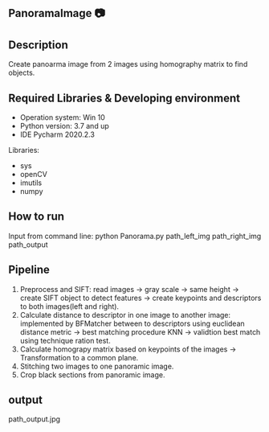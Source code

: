 ## PanoramaImage 📷

## Description

Create panoarma image from 2 images using homography matrix to find objects.

## Required Libraries & Developing environment
* Operation system: Win 10
* Python version: 3.7 and up
* IDE Pycharm 2020.2.3

Libraries:
* sys
* openCV
* imutils
* numpy

## How to run
Input from command line:
python Panorama.py path_left_img path_right_img path_output

## Pipeline
1. Preprocess and SIFT: read images -> gray scale -> same height -> create SIFT object to detect features -> create keypoints and descriptors to both images(left and right).
2. Calculate distance to descriptor in one image to another image: implemented by BFMatcher between to descriptors using euclidean distance metric -> best matching procedure  KNN -> validtion best match using technique ration test.
3. Calculate homograpy matrix based on keypoints of the images -> Transformation to a common plane.
4. Stitching two images to one panoramic image.
5. Crop black sections from panoramic image.
## output
path_output.jpg
